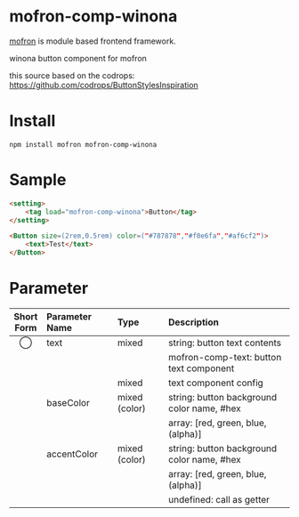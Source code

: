 # mofron-comp-winona
[mofron](https://mofron.github.io/mofron/) is module based frontend framework.

winona button component for mofron

this source based on the codrops: https://github.com/codrops/ButtonStylesInspiration


# Install
```
npm install mofron mofron-comp-winona
```

# Sample
```html
<setting>
    <tag load="mofron-comp-winona">Button</tag>
</setting>

<Button size=(2rem,0.5rem) color=("#787878","#f0e6fa","#af6cf2")>
    <text>Test</text>
</Button>
```

# Parameter

| Short<br>Form | Parameter Name | Type | Description |
|:-------------:|:---------------|:-----|:------------|
| ◯  | text | mixed | string: button text contents |
| | | | mofron-comp-text: button text component |
| | | mixed | text component config |
| | baseColor | mixed (color) | string: button background color name, #hex |
| | | | array: [red, green, blue, (alpha)] |
| | accentColor | mixed (color) | string: button background color name, #hex |
| | | | array: [red, green, blue, (alpha)] |
| | | | undefined: call as getter |

